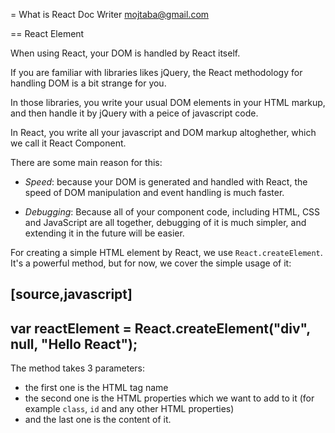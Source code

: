 = What is React
Doc Writer <mojtaba@gmail.com>



== React Element

When using React, your DOM is handled by React itself.

If you are familiar with libraries likes jQuery, the React methodology for handling DOM is a bit strange for you.  

In those libraries, you write your usual DOM elements in your HTML markup, and then handle it by jQuery with a peice of javascript code.

In React, you write all your javascript and DOM markup altoghether, which we call it React Component.

There are some main reason for this:

- *Speed*: because your DOM is generated and handled with React, the speed of DOM manipulation and event handling is much faster.

- *Debugging*: Because all of your component code, including HTML, CSS and JavaScript are all together, debugging of it is much simpler, and extending it in the future will be easier.

For creating a simple HTML element by React, we use `React.createElement`. It's a powerful method, but for now, we cover the simple usage of it:

[source,javascript]
----
var reactElement = React.createElement("div", null, "Hello React");
----

The method takes 3 parameters:

- the first one is the HTML tag name
- the second one is the HTML properties which we want to add to it (for example `class`, `id` and any other HTML properties)
- and the last one is the content of it.